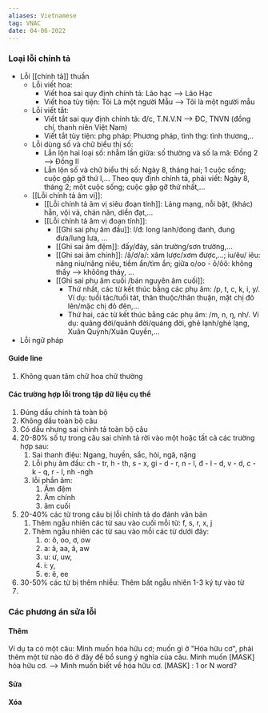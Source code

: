```yaml
---
aliases: Vietnamese
tag: VNAC
date: 04-06-2022
---
```

### Loại lỗi chính tả
- Lỗi [[chính tả]] thuần
	- Lỗi viết hoa: 
		- Viết hoa sai quy định chính tả: Lão hạc --> Lão Hạc
		- Viết hoa tùy tiện: Tôi Là một người Mẫu --> Tôi là một người mẫu
	- Lỗi viết tắt:
		- Viết tắt sai quy định chính tả: đ/c, T.N.V.N --> ĐC, TNVN (đồng chí, thanh niên Việt Nam)
		- Viết tắt tùy tiện: phg pháp: Phương pháp, tình thg: tình thương,..
	- Lỗi dùng số và chữ biểu thị số:
		- Lẫn lộn hai loại số: nhẫm lần giữa: số thường và số la mã: Đồng 2 --> Đồng II
		- Lẫn lộn số và chữ biểu thị số: Ngày 8, tháng hai; 1 cuộc sống; cuộc gặp gỡ thứ I,… Theo quy định chính tả, phải viết: Ngày 8, tháng 2; một cuộc sống; cuộc gặp gỡ thứ nhất,…
	- [[Lỗi chính tả âm vị]]: 
		- [[Lỗi chính tả âm vị siêu đoạn tính]]: Lảng mạng, nỗi bật, (khác) hẵn, vội vả, chán nãn, diển đạt,...
		- [[Lỗi chính tả âm vị đoạn tính]]: 
			- [[Ghi sai phụ âm đầu]]: l/đ: long lanh/đong đanh, đung đưa/lung lưa, ...
			- [[Ghi sai âm đệm]]: đấy/đáy, sân trường/sơn trường,...
			- [[Ghi sai âm chính]]: /â/ơ/a/: xâm lược/xơm được,...; iu/êu/ iêu: nâng niu/nâng niêu, tiềm ẩn/tìm ẩn; giữa o/oo - ô/ôô: không thấy --> khôông tháy, ...
			- [[Ghi sai phụ âm cuối /bán nguyên âm cuối]]: 
				- Thứ nhất, các từ kết thúc bằng các phụ âm: /p, t, c, k, i, y/. Ví dụ: tuổi tác/tuổi tát, thân thuộc/thân thuận, mặt chị đỏ lên/mặc chị đỏ đên,...
				- Thứ hai, các từ kết thúc bằng các phụ âm: /m, n, ŋ, nh/. Ví dụ: quãng đời/quãnh đời/quáng đời, ghẻ lạnh/ghẻ lạng, Xuân Quỳnh/Xuân Quyền,...
- Lỗi ngữ pháp
#### Guide line
1. Không quan tâm chữ hoa chữ thường
#### Các trường hợp lỗi trong tập dữ liệu cụ thể
1. Đúng dấu chính tả toàn bộ
2. Không dấu toàn bộ câu
3. Có dấu nhưng sai chính tả toàn bộ câu
4. 20-80% số tự trong câu sai chính tả rời vào một hoặc tất cả các trường hợp sau:
	1. Sai thanh điệu: Ngang, huyền, sắc, hỏi, ngã, nặng
	2. Lỗi phụ âm đầu: ch - tr, h - th, s - x, gi - d - r, n - l, đ - l - d, v - d, c - k - q, r - l, nh -ngh
	3. lỗi phần âm:
		1. Âm đệm
		2. Âm chính
		3. âm cuối
5. 20-40% các từ trong câu bị lỗi chính tả do đánh văn bản
	1. Thêm ngẫu nhiên các từ sau vào cuối mỗi từ: f, s, r, x, j
	2. Thêm ngẫu nhiên các từ sau vào mỗi các từ dưới đây:
		1. o: ô, oo, ơ, ow
		2. a: â, aa, ă, aw
		3. u: ư, uw,
		4. i: y,
		5. e: ê, ee
6. 30-50% các từ bị thêm nhiễu: Thêm bất ngẫu nhiên 1-3 ký tự vào từ
7. 
### Các phương án sửa lỗi
#### Thêm
Ví dụ ta có một câu: Minh muốn hóa hữu cơ; muốn gì ở "Hóa hữu cơ", phải thêm một từ nào đó ở đây để bổ sung ý nghĩa của câu. 
Mình muốn [MASK] hóa hữu cơ. --> Mình muốn biết về hóa hữu cơ.
[MASK] : 1 or N word? 
#### Sửa
#### Xóa